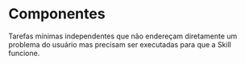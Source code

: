 # Componentes

Tarefas mínimas independentes que não endereçam diretamente um problema do usuário mas precisam ser executadas para que a Skill funcione.

